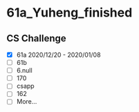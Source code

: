 # 61a_Yuheng_finished

## CS Challenge
- [x] 61a  2020/12/20 - 2020/01/08 
- [ ] 61b
- [ ] 6.null
- [ ] 170
- [ ] csapp
- [ ] 162
- [ ] More...

